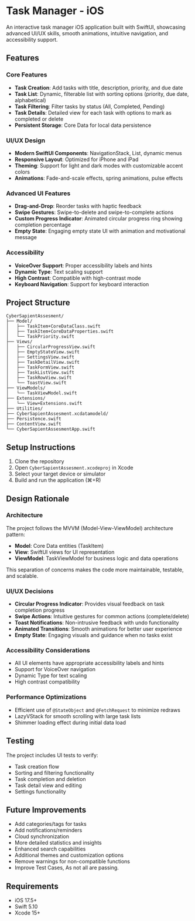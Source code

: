 # Task Manager - iOS

An interactive task manager iOS application built with SwiftUI, showcasing advanced UI/UX skills, smooth animations, intuitive navigation, and accessibility support.

## Features

### Core Features
- **Task Creation**: Add tasks with title, description, priority, and due date
- **Task List**: Dynamic, filterable list with sorting options (priority, due date, alphabetical)
- **Task Filtering**: Filter tasks by status (All, Completed, Pending)
- **Task Details**: Detailed view for each task with options to mark as completed or delete
- **Persistent Storage**: Core Data for local data persistence

### UI/UX Design
- **Modern SwiftUI Components**: NavigationStack, List, dynamic menus
- **Responsive Layout**: Optimized for iPhone and iPad
- **Theming**: Support for light and dark modes with customizable accent colors
- **Animations**: Fade-and-scale effects, spring animations, pulse effects

### Advanced UI Features
- **Drag-and-Drop**: Reorder tasks with haptic feedback
- **Swipe Gestures**: Swipe-to-delete and swipe-to-complete actions
- **Custom Progress Indicator**: Animated circular progress ring showing completion percentage
- **Empty State**: Engaging empty state UI with animation and motivational message

### Accessibility
- **VoiceOver Support**: Proper accessibility labels and hints
- **Dynamic Type**: Text scaling support
- **High Contrast**: Compatible with high-contrast mode
- **Keyboard Navigation**: Support for keyboard interaction

## Project Structure

```
CyberSapientAssesment/
├── Model/
│   ├── TaskItem+CoreDataClass.swift
│   ├── TaskItem+CoreDataProperties.swift
│   └── TaskPriority.swift
├── Views/
│   ├── CircularProgressView.swift
│   ├── EmptyStateView.swift
│   ├── SettingsView.swift
│   ├── TaskDetailView.swift
│   ├── TaskFormView.swift
│   ├── TaskListView.swift
│   ├── TaskRowView.swift
│   └── ToastView.swift
├── ViewModels/
│   └── TaskViewModel.swift
├── Extensions/
│   └── View+Extensions.swift
├── Utilities/
├── CyberSapientAssesment.xcdatamodeld/
├── Persistence.swift
├── ContentView.swift
└── CyberSapientAssesmentApp.swift
```

## Setup Instructions

1. Clone the repository
2. Open `CyberSapientAssesment.xcodeproj` in Xcode
3. Select your target device or simulator
4. Build and run the application (⌘+R)

## Design Rationale

### Architecture
The project follows the MVVM (Model-View-ViewModel) architecture pattern:
- **Model**: Core Data entities (TaskItem)
- **View**: SwiftUI views for UI representation
- **ViewModel**: TaskViewModel for business logic and data operations

This separation of concerns makes the code more maintainable, testable, and scalable.

### UI/UX Decisions
- **Circular Progress Indicator**: Provides visual feedback on task completion progress
- **Swipe Actions**: Intuitive gestures for common actions (complete/delete)
- **Toast Notifications**: Non-intrusive feedback with undo functionality
- **Animated Transitions**: Smooth animations for better user experience
- **Empty State**: Engaging visuals and guidance when no tasks exist

### Accessibility Considerations
- All UI elements have appropriate accessibility labels and hints
- Support for VoiceOver navigation
- Dynamic Type for text scaling
- High contrast compatibility

### Performance Optimizations
- Efficient use of `@StateObject` and `@FetchRequest` to minimize redraws
- LazyVStack for smooth scrolling with large task lists
- Shimmer loading effect during initial data load

## Testing

The project includes UI tests to verify:
- Task creation flow
- Sorting and filtering functionality
- Task completion and deletion
- Task detail view and editing
- Settings functionality

## Future Improvements

- Add categories/tags for tasks
- Add notifications/reminders
- Cloud synchronization
- More detailed statistics and insights
- Enhanced search capabilities
- Additional themes and customization options
- Remove warnings for non-compatible functions
- Improve Test Cases, As not all are passing.

## Requirements

- iOS 17.5+
- Swift 5.10
- Xcode 15+
